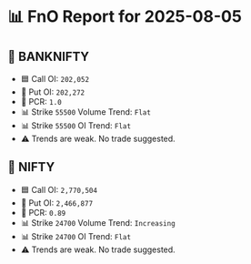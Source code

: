 # 📊 FnO Report for 2025-08-05

## 📘 BANKNIFTY
- 🟦 Call OI: `202,052`
- 🔴 Put OI: `202,272`
- 🔄 PCR: `1.0`
- 📊 Strike `55500` Volume Trend: `Flat`
- 📊 Strike `55500` OI Trend: `Flat`
- ⚠️ Trends are weak. No trade suggested.
## 📘 NIFTY
- 🟦 Call OI: `2,770,504`
- 🔴 Put OI: `2,466,877`
- 🔄 PCR: `0.89`
- 📊 Strike `24700` Volume Trend: `Increasing`
- 📊 Strike `24700` OI Trend: `Flat`
- ⚠️ Trends are weak. No trade suggested.